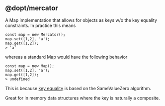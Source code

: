 ## @dopt/mercator

A Map implementation that allows for objects as keys w/o the key equality constraints. In practice this means

```
const map = new Mercator();
map.set([1,2], 'a');
map.get([1,2]);
> 'a'
```

whereas a standard Map would have the following behavior

```
const map = new Map();
map.set([1,2], 'a');
map.get([1,2]);
> undefined
```

This is because [key equality](https://developer.mozilla.org/en-US/docs/Web/JavaScript/Reference/Global_Objects/Map#key_equality) is based on the SameValueZero algorithm.

Great for in memory data structures where the key is naturally a composite.
